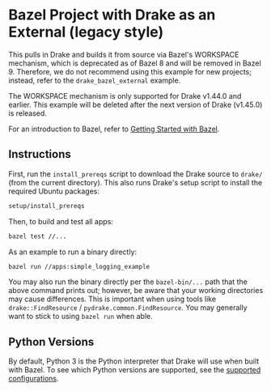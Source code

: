 # Bazel Project with Drake as an External (legacy style)

This pulls in Drake and builds it from source via Bazel's WORKSPACE mechanism,
which is deprecated as of Bazel 8 and will be removed in Bazel 9. Therefore,
we do not recommend using this example for new projects; instead, refer to
the `drake_bazel_external` example.

The WORKSPACE mechanism is only supported for Drake v1.44.0 and earlier. This
example will be deleted after the next version of Drake (v1.45.0) is released.

For an introduction to Bazel, refer to
[Getting Started with Bazel](https://bazel.build/start).

## Instructions

First, run the `install_prereqs` script to download the
Drake source to `drake/` (from the current directory).
This also runs Drake's setup script to install the required Ubuntu packages:

```bash
setup/install_prereqs
```

Then, to build and test all apps:

```bash
bazel test //...
```

As an example to run a binary directly:

```bash
bazel run //apps:simple_logging_example
```

You may also run the binary directly per the `bazel-bin/...` path that the
above command prints out; however, be aware that your working directories may
cause differences.  This is important when using tools like
`drake::FindResource` / `pydrake.common.FindResource`.
You may generally want to stick to using `bazel run` when able.

## Python Versions

By default, Python 3 is the Python interpreter that Drake will use when built
with Bazel. To see which Python versions are supported, see the
[supported configurations](https://drake.mit.edu/developers.html#supported-configurations).
